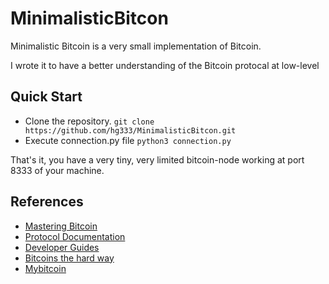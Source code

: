 # MinimalisticBitcon
Minimalistic Bitcoin is a very small implementation of Bitcoin. 

I wrote it to have a better understanding of the Bitcoin protocal at low-level

## Quick Start
* Clone the repository. ```git clone https://github.com/hg333/MinimalisticBitcon.git```
* Execute connection.py file ```python3 connection.py```

That's it, you have a very tiny, very limited bitcoin-node working at port 8333 of your machine.

## References
* [Mastering Bitcoin](https://www.oreilly.com/library/view/mastering-bitcoin/9781491902639/ch06.html)
* [Protocol Documentation](https://en.bitcoin.it/wiki/Protocol_documentation)
* [Developer Guides](https://developer.bitcoin.org/devguide/index.html)
* [Bitcoins the hard way](http://www.righto.com/2014/02/bitcoins-hard-way-using-raw-bitcoin.html)
* [Mybitcoin](https://github.com/zeltsi/Mybitcoin)
